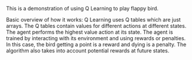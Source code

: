 This is a demonstration of using Q Learning to play flappy bird.

Basic overview of how it works:
Q Learning uses Q tables which are just arrays. The Q tables contain values for different actions at different states. The agent performs the highest value action at its state. The agent is trained by interacting with its environment and using rewards or penalties. In this case, the bird getting a point is a reward and dying is a penalty. The algorithm also takes into account potential rewards at future states.